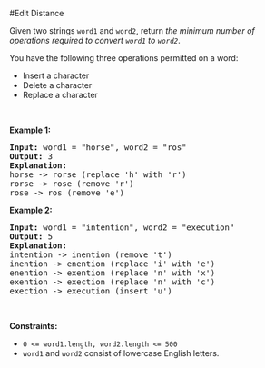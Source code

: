 #Edit Distance
<p>Given two strings <code>word1</code> and <code>word2</code>, return <em>the minimum number of operations required to convert <code>word1</code> to <code>word2</code></em>.</p>
<p>You have the following three operations permitted on a word:</p>
<ul>
<li>Insert a character</li>
<li>Delete a character</li>
<li>Replace a character</li>
</ul>
<p> </p>
<p><strong class="example">Example 1:</strong></p>
<pre><strong>Input:</strong> word1 = "horse", word2 = "ros"
<strong>Output:</strong> 3
<strong>Explanation:</strong> 
horse -&gt; rorse (replace 'h' with 'r')
rorse -&gt; rose (remove 'r')
rose -&gt; ros (remove 'e')
</pre>
<p><strong class="example">Example 2:</strong></p>
<pre><strong>Input:</strong> word1 = "intention", word2 = "execution"
<strong>Output:</strong> 5
<strong>Explanation:</strong> 
intention -&gt; inention (remove 't')
inention -&gt; enention (replace 'i' with 'e')
enention -&gt; exention (replace 'n' with 'x')
exention -&gt; exection (replace 'n' with 'c')
exection -&gt; execution (insert 'u')
</pre>
<p> </p>
<p><strong>Constraints:</strong></p>
<ul>
<li><code>0 &lt;= word1.length, word2.length &lt;= 500</code></li>
<li><code>word1</code> and <code>word2</code> consist of lowercase English letters.</li>
</ul>
